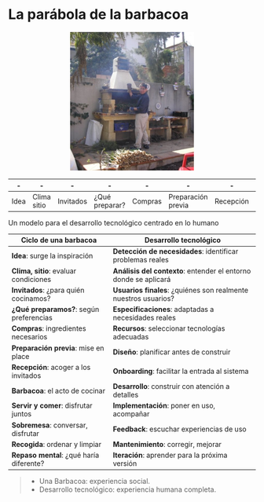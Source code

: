 # La parábola de la barbacoa

<div align=center>

<img src="https://raw.githubusercontent.com/mmasias/mmasias/refs/heads/main/imagenes/barbacoa.png" width=50%>

</div>

|-|-|-|-|-|-|-|-|-|-|-|-|
|-|-|-|-|-|-|-|-|-|-|-|-|
|Idea|Clima<br>sitio|Invitados|¿Qué preparar?|Compras|Preparación<br>previa|Recepción|Barbacoa|Servir<br>Comer|Sobremesa|Recogida|Repaso mental|

Un modelo para el desarrollo tecnológico centrado en lo humano

<div align=center>

| Ciclo de una barbacoa | Desarrollo tecnológico |
|-|-|
| **Idea**: surge la inspiración | **Detección de necesidades**: identificar problemas reales |
| **Clima, sitio**: evaluar condiciones | **Análisis del contexto**: entender el entorno donde se aplicará |
| **Invitados**: ¿para quién cocinamos? | **Usuarios finales**: ¿quiénes son realmente nuestros usuarios? |
| **¿Qué preparamos?**: según preferencias | **Especificaciones**: adaptadas a necesidades reales |
| **Compras**: ingredientes necesarios | **Recursos**: seleccionar tecnologías adecuadas |
| **Preparación previa**: mise en place | **Diseño**: planificar antes de construir |
| **Recepción**: acoger a los invitados | **Onboarding**: facilitar la entrada al sistema |
| **Barbacoa**: el acto de cocinar | **Desarrollo**: construir con atención a detalles |
| **Servir y comer**: disfrutar juntos | **Implementación**: poner en uso, acompañar |
| **Sobremesa**: conversar, disfrutar | **Feedback**: escuchar experiencias de uso |
| **Recogida**: ordenar y limpiar | **Mantenimiento**: corregir, mejorar |
| **Repaso mental**: ¿qué haría diferente? | **Iteración**: aprender para la próxima versión |

</div>

> - Una Barbacoa: experiencia social.
> - Desarrollo tecnológico: experiencia humana completa.